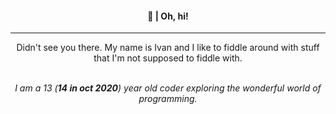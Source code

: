 <div align="center">
    <h4>👋   |  Oh, hi!</h4>
    <hr/>
    <p>Didn't see you there. My name is Ivan and I like to fiddle around with stuff that I'm not supposed to fiddle with.</p>  
    <br>
    <i>I am a 13 (<b>14 in oct 2020</b>) year old coder exploring the wonderful world of programming.</i>  
</div>
